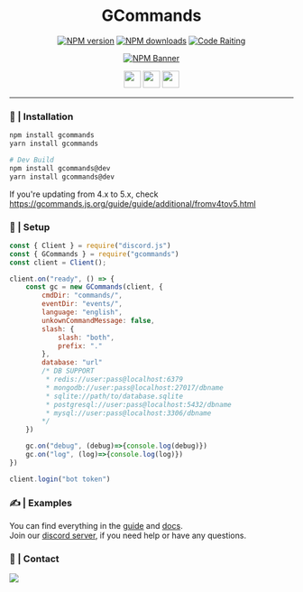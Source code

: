 <div align="center">
    <h1><b>GCommands</b></h1>
  <p>
    <a href="https://www.npmjs.com/package/gcommands"><img src="https://img.shields.io/npm/v/gcommands?maxAge=3600" alt="NPM version" /></a>
    <a href="https://www.npmjs.com/package/gcommands"><img src="https://img.shields.io/npm/dt/gcommands?maxAge=3600" alt="NPM downloads" /></a>
    <a href="https://www.codefactor.io/repository/github/garlic-team/gcommands/overview/dev"><img src="https://www.codefactor.io/repository/github/garlic-team/gcommands/badge/dev" alt="Code Raiting" /></a>
  </p>
  <p>
    <a href="https://www.npmjs.com/package/gcommands"><img src="https://nodei.co/npm/gcommands.png?downloads=true&stars=true" alt="NPM Banner"></a>
  </p>
  <p>
    <a href="https://ko-fi.com/H2H05FNRL"><img src="https://garlic-team.github.io/GarMod/sources/support-ko-fi.svg" height="30" /></a>
    <a href="https://github.com/Garlic-Team/GCommands"><img src="https://garlic-team.github.io/GarMod/sources/open-source.svg" height="30" /></a>
    <img src="https://forthebadge.com/images/badges/made-with-javascript.svg" height="30" />
  </p>
</div>

---

### 📂 | Installation
```sh
npm install gcommands
yarn install gcommands

# Dev Build
npm install gcommands@dev
yarn install gcommands@dev
```

If you're updating from 4.x to 5.x, check https://gcommands.js.org/guide/guide/additional/fromv4tov5.html

### 📜 | Setup
```js
const { Client } = require("discord.js")
const { GCommands } = require("gcommands")
const client = Client();

client.on("ready", () => {
    const gc = new GCommands(client, {
        cmdDir: "commands/",
        eventDir: "events/",
        language: "english",
        unkownCommandMessage: false,
        slash: {
            slash: "both",
            prefix: "."
        },
        database: "url"
        /* DB SUPPORT
         * redis://user:pass@localhost:6379
         * mongodb://user:pass@localhost:27017/dbname
         * sqlite://path/to/database.sqlite
         * postgresql://user:pass@localhost:5432/dbname
         * mysql://user:pass@localhost:3306/dbname
        */
    })

    gc.on("debug", (debug)=>{console.log(debug)})
    gc.on("log", (log)=>{console.log(log)})
})

client.login("bot token")
```

### ✍ | Examples
You can find everything in the [guide](https://gcommands.js.org/guide/) and [docs](https://gcommands.js.org/docs/).<br>
Join our [discord server](https://discord.gg/AjKJSBbGm2), if you need help or have any questions.

### 👥 | Contact
<a href="https://discord.gg/AjKJSBbGm2"><img src="https://discord.com/api/guilds/833628077556367411/widget.png?style=banner1"></a>
